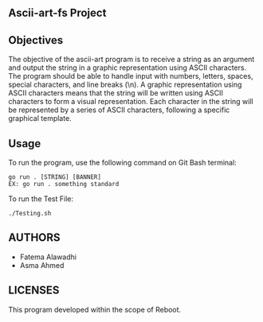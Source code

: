 ## Ascii-art-fs Project

## Objectives
The objective of the ascii-art program is to receive a string as an argument and output the string in a graphic representation using ASCII characters. The program should be able to handle input with numbers, letters, spaces, special characters, and line breaks (\n).
A graphic representation using ASCII characters means that the string will be written using ASCII characters to form a visual representation. Each character in the string will be represented by a series of ASCII characters, following a specific graphical template.

## Usage
To run the program, use the following command on Git Bash terminal:

```
go run . [STRING] [BANNER]
EX: go run . something standard
```

To run the Test File:

```
./Testing.sh
```

## AUTHORS

* Fatema Alawadhi
* Asma Ahmed


## LICENSES
This program developed within the scope of Reboot.
